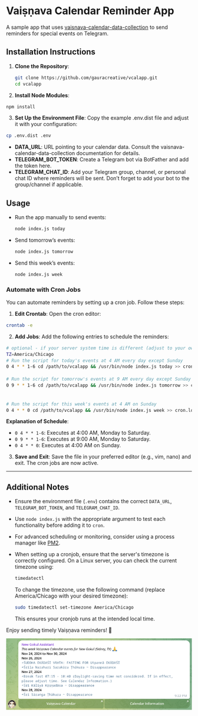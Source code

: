 # Vaiṣṇava Calendar Reminder App

A sample app that uses [vaisnava-calendar-data-collection](https://github.com/gauracreative/vaisnava-calendar-data-collection) to send reminders for special events on Telegram.

## Installation Instructions

1. **Clone the Repository**:
   ```bash
   git clone https://github.com/gauracreative/vcalapp.git
   cd vcalapp
    ```
2. **Install Node Modules**:

```bash
npm install
```

3. **Set Up the Environment File**: Copy the example .env.dist file and adjust it with your configuration:

```bash
cp .env.dist .env
```

- **DATA_URL**: URL pointing to your calendar data. Consult the vaisnava-calendar-data-collection documentation for details.
- **TELEGRAM_BOT_TOKEN**: Create a Telegram bot via BotFather and add the token here.
- **TELEGRAM_CHAT_ID**: Add your Telegram group, channel, or personal chat ID where reminders will be sent. Don’t forget to add your bot to the group/channel if applicable.

## Usage

- Run the app manually to send events:

    ```bash
    node index.js today
    ```
- Send tomorrow’s events:

    ```bash
    node index.js tomorrow
    ```
- Send this week’s events:

    ```bash
    node index.js week
    ```

### Automate with Cron Jobs

You can automate reminders by setting up a cron job. Follow these steps:

1. **Edit Crontab**: Open the cron editor:

```bash
crontab -e
```
2. **Add Jobs**: Add the following entries to schedule the reminders:
```bash
# optional - if your server system time is different (adjust to your own time zone)
TZ=America/Chicago
# Run the script for today's events at 4 AM every day except Sunday
0 4 * * 1-6 cd /path/to/vcalapp && /usr/bin/node index.js today >> cron.log

# Run the script for tomorrow's events at 9 AM every day except Sunday
0 9 * * 1-6 cd /path/to/vcalapp && /usr/bin/node index.js tomorrow >> cron.log


# Run the script for this week's events at 4 AM on Sunday
0 4 * * 0 cd /path/to/vcalapp && /usr/bin/node index.js week >> cron.log

```

**Explanation of Schedule**:

- `0 4 * * 1-6`: Executes at 4:00 AM, Monday to Saturday.
- `0 9 * * 1-6`: Executes at 9:00 AM, Monday to Saturday.
- `0 4 * * 0`: Executes at 4:00 AM on Sunday.

3. **Save and Exit**: Save the file in your preferred editor (e.g., vim, nano) and exit. The cron jobs are now active.

---

## Additional Notes

- Ensure the environment file (`.env`) contains the correct `DATA_URL`, `TELEGRAM_BOT_TOKEN`, and `TELEGRAM_CHAT_ID`.
- Use `node index.js` with the appropriate argument to test each functionality before adding it to `cron`.
- For advanced scheduling or monitoring, consider using a process manager like [PM2](https://pm2.keymetrics.io/).
- When setting up a cronjob, ensure that the server's timezone is correctly configured. On a Linux server, you can check the current timezone using:

    ```bash
    timedatectl
    ```
    To change the timezone, use the following command (replace America/Chicago with your desired timezone):

    ```bash
    sudo timedatectl set-timezone America/Chicago
    ```
    This ensures your cronjob runs at the intended local time.

Enjoy sending timely Vaiṣṇava reminders! 🙏

![Notification Sample](./img/sample-notification.png "Vaiṣṇava Calendar App")
